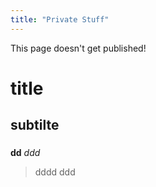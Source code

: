 ```yaml
---
title: "Private Stuff"
---
```


This page doesn't get published!

# title
## subtilte
### 

**dd**
*ddd*

> dddd
> ddd


